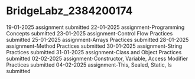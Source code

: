 # BridgeLabz_2384200174

19-01-2025 assignment submitted
22-01-2025 assignment-Programming Concepts submitted
23-01-2025 assignment-Control Flow Practices submitted
25-01-2025 assignment-Arrays Practices submitted
28-01-2025 assignment-Method Practices submitted
30-01-2025 assignment-String Practices submitted
31-01-2025 assignment-Class and Object Practices submitted
02-02-2025 assignment-Constructor, Variable, Access Modifier Practices submitted
04-02-2025 assignment-This, Sealed, Static, Is submitted
